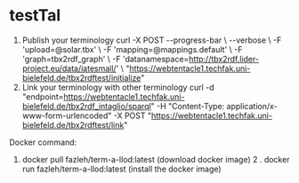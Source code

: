 # testTal
1. Publish your terminology
curl -X POST --progress-bar \ --verbose \ -F 'upload=@solar.tbx' \ -F 'mapping=@mappings.default' \ -F 'graph=tbx2rdf_graph' \ -F 'datanamespace=http://tbx2rdf.lider-project.eu/data/iatesmall/' \ "https://webtentacle1.techfak.uni-bielefeld.de/tbx2rdftest/initialize"
2. Link your terminology with other terminology
curl -d "endpoint=https://webtentacle1.techfak.uni-bielefeld.de/tbx2rdf_intaglio/sparql" -H "Content-Type: application/x-www-form-urlencoded" -X POST "https://webtentacle1.techfak.uni-bielefeld.de/tbx2rdftest/link"

Docker command:
1.  docker pull fazleh/term-a-llod:latest (download docker image)
2 . docker run fazleh/term-a-llod:latest (install the docker image)
